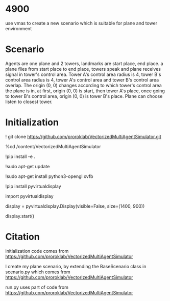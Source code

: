 # 4900

use vmas to create a new scenario which is suitable for plane and tower environment

# Scenario

Agents are one plane and 2 towers, landmarks are start place, end place. a plane flies from start place to end place, towers speak and plane receives signal in tower's control area. Tower A's control area radius is 4, tower B's control area radius is 4,  tower A's control area and tower B's control area overlap. The origin (0, 0) changes according to which tower's control area the plane is in, at first, origin (0, 0) is start, then tower A's place, once going to  tower B's control area, origin (0, 0) is tower B's place. Plane can choose listen to closest tower. 



# Initialization

! git clone https://github.com/proroklab/VectorizedMultiAgentSimulator.git

%cd /content/VectorizedMultiAgentSimulator

!pip install -e .

!sudo apt-get update

!sudo apt-get install python3-opengl xvfb

!pip install pyvirtualdisplay

import pyvirtualdisplay

display = pyvirtualdisplay.Display(visible=False, size=(1400, 900))

display.start()

# Citation

initialization code comes from https://github.com/proroklab/VectorizedMultiAgentSimulator

I create my plane scenario, by extending the BaseScenario class in scenario.py which comes from https://github.com/proroklab/VectorizedMultiAgentSimulator

run.py uses part of code from https://github.com/proroklab/VectorizedMultiAgentSimulator
